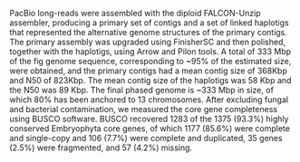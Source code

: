 
PacBio long-reads were assembled with the diploid FALCON-Unzip assembler, producing a primary set of contigs and a set of linked haplotigs that represented the alternative genome structures of the primary contigs. The primary assembly was upgraded using FinisherSC and then polished, together with the haplotigs, using Arrow and Pilon tools. A total of 333 Mbp of the fig genome sequence, corresponding to ~95% of the estimated size, were obtained, and the primary contigs had a mean contig size of 368Kbp and N50 of 823Kbp. The mean contig size of the haplotigs was 58 Kbp and the N50 was 89 Kbp. The final phased genome is ~333 Mbp in size, of which 80% has been anchored to 13 chromosomes. After excluding fungal and bacterial contamination, we measured the core gene completeness using BUSCO software. BUSCO recovered 1283 of the 1375 (93.3%) highly conserved Embryophyta core genes, of which 1177 (85.6%) were complete and single-copy and 106 (7.7%) were complete and duplicated, 35 genes (2.5%) were fragmented, and 57 (4.2%) missing. 
